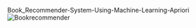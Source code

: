 Book_Recommender-System-Using-Machine-Learning-Apriori
![Bookrecommender](https://github.com/Ian-Mlolwa/Ian-Mlolwa/assets/75843266/9b299388-024c-41ce-b6a9-4ef322c670df)
